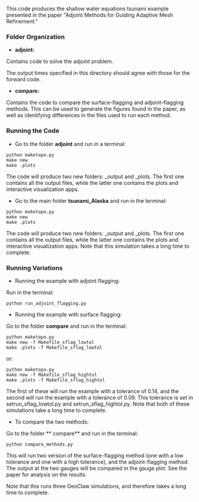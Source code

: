 This code produces the shallow water equations tsunami example presented in the paper "Adjoint Methods for Guiding Adaptive Mesh Refinement." 

### Folder Organization
* **adjoint:**

Contains code to solve the adjoint problem.

The output times specified in this directory should agree with those for the forward code.

* **compare:**

Contains the code to compare the surface-flagging and adjoint-flagging methods.
This can be used to generate the figures found in the paper, as well as identifying differences 
in the files used to run each method.

### Running the Code

* Go to the folder **adjoint** and run in a terminal:

```
python maketopo.py
make new
make .plots
```

The code will produce two new folders: _output and _plots. 
The first one contains all the output files, while the latter one contains the plots and interactive 
visualization apps.

* Go to the main folder **tsunami_Alaska** and run in the terminal:

```
python maketopo.py
make new
make .plots
```

The code will produce two new folders: _output and _plots. 
The first one contains all the output files, while the latter one contains the plots and interactive 
visualization apps. Note that this simulation takes a long time to complete.

### Running Variations

* Running the example with adjoint flagging:

Run in the terminal:

```
python run_adjoint_flagging.py
```

* Running the example with surface flagging:

Go to the folder **compare** and run in the terminal:

```
python maketopo.py
make new -f Makefile_sflag_lowtol
make .plots -f Makefile_sflag_lowtol
```

or:

```
python maketopo.py
make new -f Makefile_sflag_hightol
make .plots -f Makefile_sflag_hightol
```

The first of these will run the example with a tolerance of 0.14, and the second will run 
the example with a tolerance of 0.09. This tolerance is set in setrun_sflag_lowtol.py and 
setrun_sflag_hightol.py. Note that both of these simulations take a long time to complete.

* To compare the two methods:

Go to the folder ** compare** and run in the terminal:

```
python compare_methods.py
```

This will run two version of the surface-flagging method (one with a low tolerance and one
 with a high tolerance), and the adjoint-flagging method. The output at the two gauges will 
be compared in the gauge plot. See the paper for analysis on the results.

Note that this runs three GeoClaw simulations, and therefore takes a long time to complete.
